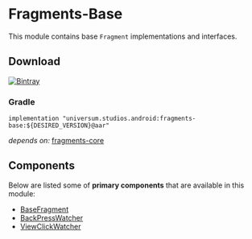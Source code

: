 Fragments-Base
===============

This module contains base `Fragment` implementations and interfaces.

## Download ##
[![Bintray](https://api.bintray.com/packages/universum-studios/android/universum.studios.android%3Afragments/images/download.svg)](https://bintray.com/universum-studios/android/universum.studios.android%3Afragments/_latestVersion)

### Gradle ###

    implementation "universum.studios.android:fragments-base:${DESIRED_VERSION}@aar"

_depends on:_
[fragments-core](https://github.com/universum-studios/android_fragments/tree/master/library-core)

## Components ##

Below are listed some of **primary components** that are available in this module:

- [BaseFragment](https://github.com/universum-studios/android_fragments/tree/master/library-base/src/main/java/universum/studios/android/fragment/BaseFragment.java)
- [BackPressWatcher](https://github.com/universum-studios/android_fragments/tree/master/library-base/src/main/java/universum/studios/android/fragment/BackPressWatcher.java)
- [ViewClickWatcher](https://github.com/universum-studios/android_fragments/tree/master/library-base/src/main/java/universum/studios/android/fragment/BackPressWatcher.java)
